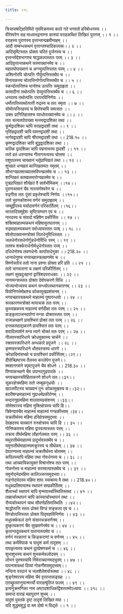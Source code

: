 ```yaml
---
title: २१८

---
```

त्रिःसप्तषट्क्षितिमिते नृपविक्रमस्य काले गते भगवतो हरिबोधनस्य ।।  
वीरेश्वरेण सह माधवभद्रनाम्ना काश्यां वराहकथितं लिखितं पुराणम् ।। १ ।।  
वराहस्य पुराणस्य वृत्तान्तान्प्रब्रवीम्यहम् ।।  
आदौ सम्बन्धकथनं वृत्तान्तश्चादिकल्पकः।। २ ।।  
आदिसृष्टिस्ततः प्रोक्ता चरितं दुर्जनस्य च ।।  
वृत्तान्तोद्देशभागश्च श्राद्धकल्पस्ततः परम् ।। ३ ।।  
आदिवृत्तान्तकथने सरमाख्यानमेव च ।।  
महातपोपाख्यानं च अग्न्युत्पत्तिस्ततः परम् ।। ४ ।।  
अश्विनोरपि चोत्पत्ति गौर्युत्पत्तिस्तथैव च ।।  
विनायकस्य चोत्पत्तिर्नागोत्पत्तिस्तथैव च ।। ५ ।।  
स्कन्दोत्पत्तिश्च भानोश्च उत्पत्तिः समुदाहृता ।।  
कामादीनां तथोत्पत्तिः देव्युत्पत्तिस्तथैव च ।। ६ ।।  
धनदस्य तथोत्पत्तिः परापरविनिर्णयः ।।  
धर्मोत्पत्तिस्तथोत्पत्ती रुद्रस्य च ततः स्मृता ।। ७ ।।  
सोमोत्पत्तिरहस्यं च क्षितेश्चापि समासतः ।।  
उक्तः प्रागितिहासश्च व्याधोपाख्यानमेव च ।। ८ ।।  
ततः सत्यतपोपाख्या मत्स्यद्वादशिका तथा ।।  
कूर्मद्वादशिका चापि वराहद्वादशी तथा ।। ९ ।।  
नृसिंहद्वादशी चापि वामनद्वादशी तथा ।।  
भार्गवद्वादशी चापि श्रीरामद्वादशी तथा ।। 218.१० ।।  
कृष्णद्वादशिका चापि बुद्धद्वादशिका तथा ।।  
कल्कि द्वादशिका चापि पद्मनाभस्य द्वादशी ।। ११ ।।  
ततो व्रतं धरण्याश्च गीतागस्त्यस्य चोत्तमा ।।  
पशुपालस्य चाख्यानं भर्तृप्राप्तिव्रतं तथा ।। १२ ।।  
शुभव्रतं धन्यव्रतं कान्तिव्रतमतः स्मृतम् ।।  
सौभाग्यव्रतमाख्यातमविघ्नव्रतमेव च ।। १३ ।।  
शान्तिव्रतं कामव्रतमारोग्यव्रतमेव च ।।  
पुत्रप्राप्तिव्रतं शौर्यव्रतं वै सार्वभौमिकम् ।।१४।।  
पुराणस्तवनं चैव नारायणेश्वरेण च ।।  
रुद्रगीता ततः पुंसां प्रकृतेश्चापि निर्णयः ।।१५।।  
ततो भुवनकोशस्य वर्णनं समुदाहृतम् ।।  
जम्बूद्वीपस्य मर्यादावर्णनं परिकार्तितम् ।।१६।।  
भारतादिसमुद्देशः सृष्टिसम्भाग एव च ।।  
नारदस्य च संवादो महिषेण प्रकीर्त्तितः ।। १७ ।।  
शक्तिमाहात्म्यकथनं महिषासुरघातनम् ।।  
रुद्रमाहात्म्यकथनं पर्वाध्यायस्ततः परम् ।। १८ ।।  
श्वेतोपाख्यानमत्रोक्तं तिलधेनुविधिस्ततः ।।  
जलधेनोरसधेनोर्गुडधेनोर्विधिः परम् ।। १९ ।।  
ततश्च शर्क्कराधेनोर्मधुधेनोस्ततः परम् ।।  
दधिधेनोश्च लवणधेनोः कार्पासधेनुका ।। 218.२० ।।  
धान्यधेनुश्च भगवच्छास्त्रलक्षणमेव च ।।  
विष्णोस्तोत्रं ततो नाना प्रश्नाः प्रोक्ता हरिं प्रति ।। २१ ।।  
ततो भागवतानां च लक्षणं परिकीर्त्तितम् ।।  
लक्षणं सुखदुःखानां द्वात्रिंशदपराधकाः ।। २२ ।।  
नानामन्त्रास्ततः प्रोक्ता देवोपकरणे विधिः ।।  
भोज्याभोज्यस्य कथनं सन्ध्योपस्थानकारणम् ।। २३ ।।  
वियोनिगर्भमोक्षश्च कोकामुखप्रशंसनम् ।।  
भगवच्छास्त्रकथने माहात्म्यं पुष्पगन्धयोः ।। २४ ।।  
रूपकारणमत्रोक्तं मायाचक्रं ततः परम् ।।  
कुब्जाम्रकस्य माहात्म्यं वर्णदीक्षा ततः परम् ।। २५ ।।  
कङ्कृताञ्जनदर्पाणां मन्त्राः प्रोक्तास्ततः परम् ।।  
राजान्नभक्षणे प्रायश्चित्तं प्रोक्तं ततः परम् ।। २६ ।।  
दन्तकाष्ठाद्यकरणे प्रायश्चित्तं ततः परम् ।।  
शवादिस्पर्शने मन्त्र त्यागे चोक्तं ततः परम् ।। २७ ।।  
नीलवस्त्रपरिधाने क्रोधयुक्तस्य चार्चने ।।  
रक्तवस्त्रपरिधाने अन्धकारे प्रपूजने ।। २८ ।।  
कृष्णवस्त्रपरिधाने धौतवस्त्रस्य धारणे ।।  
क्रोडादिमांसभक्षे च प्रायश्चित्तं प्रकीर्त्तितम्।।२९।।  
दीपोच्छिष्टस्य तैलस्य करलेपेन पूजने।।  
श्मशानगमने स्पृष्टपूजने चैव शोधने ।। 218.३० ।।  
पिण्याकभक्षणे चैव उपानद्गूढपादके ।।  
भगवच्छास्त्रविहिताकरणे शोधने ततः।।३१।।  
सूकरक्षेत्रमहिमा ततो जम्बूकगृध्रयोः ।।  
खञ्जरीटस्य चाख्यानं पुनः कोकामुखस्य च।।३२।।  
बदरीषण्डमाहात्म्यं गुह्यधर्मप्रकीर्तनम् ।।  
मन्दारगुह्यमहिमा शालग्रामप्रसंशनम् ।।३३।।  
सोमेश्वरस्य महिमा मुक्तिक्षेत्रस्य चापि हि।।  
त्रिवेण्याश्चैव माहात्म्यं माहात्म्यं गण्डकीभवम् ।३४।।  
चक्रतीर्थस्य महिमा हरिक्षेत्रसमुद्भवः ।।  
देवह्रदस्य चाख्यानं रुरुक्षेत्रस्य चापि हि ।। ३५ ।।  
गोनिष्क्रमस्य महिमा द्वारवत्यास्ततः परम् ।।  
तत्रत्य तीर्थमहिमा लौहार्गलमतः परम् ।। ३६ ।।  
मथुरातीर्थमाहात्म्यं प्रादुर्भावस्तथैव च ।।  
यमुनातीर्थमाहात्म्यमक्रूरस्य च तीर्थकम् ।। ३७ ।।  
देवारण्यस्य माहात्म्यं चक्रतीर्थस्य चोत्तमम् ।।  
कपिलस्यापि महिमा तथा गोवर्धनस्य च ।। ३८ ।।  
तथा आख्यायिकायुक्तं विश्रान्तेश्च ततः परम् ।।  
गोकर्णस्य च माहात्म्यं सरस्वत्यास्तथैव च ।। ३९ ।।  
यमुनोद्भेदमहिमा कालिञ्जरसमुद्भवाः।।  
गङ्गोद्भेदस्य महिमा शापः स्यम्बस्य वै तथा ।। 218.४०।।  
मधुकप्रतिमायाश्च स्थापनं सम्प्रकीर्तितम् ।।  
शैलार्च्चा स्थापनं चापि मृन्मयार्च्चास्थितिस्तथा ।। ४१ ।।  
ताम्रार्चास्थापनं चापि कांस्यार्चास्थापनं तथा ।।  
रौप्यर्चास्थापनं चाथ सौवर्णप्रतिमास्थितिः ।।४२।।  
श्राद्धोत्पत्ति स्ततः प्रोक्तं पिण्डं सङ्कल्प एव च ।।  
पिण्डोत्पत्तिस्ततः प्रोक्ता पितृयज्ञविनिर्णयः ।। ४३ ।।  
मधुपर्क्कफलं दाने संसारचक्रवर्णनम् ।।  
दुष्कृत्यकरणं चैव सुखवर्णनमेव च ।। ४४ ।।  
कृतान्तदूतकथनं यातनारूपमेव च ।।  
वर्णनं नरकाणां च किङ्कराणां च वर्णनम् ।। ४५ ।।  
तथा कर्मविपाकं च यादृशं कर्म तादृशम् ।।  
पापकृत्यस्य कथनं दूतप्रेषणकर्म च ।। ४६ ।।  
शुभाशुभस्य कथनं शुभकर्मफलोदयम् ।।  
लोभनं पुरुषस्यापि निमेराख्यानमद्भुतम् ।। ४७ ।।  
पापनाशकथां दिव्यां गोकर्णेशसमुद्भवम्।।  
नन्दिना वरदानं च जलशैलेशयोस्तथा ।। ४८ ।।  
शृङ्गेश्वरस्य महिमा चैवं वृत्तान्तसङ्ग्रहः ।।  
एतच्छ्रुत्वाप्नुयान्मर्त्त्यो वाराहश्रुतिजं फलम् ।। ४९ ।।  
इत्यनुक्रमणिका नाम अष्टादशाधिकद्विशततमोऽध्यायः ।। २१८ ।।  
समाप्तं वाराहं महापुराणं शुभम् ।।  
यादृशं पुस्तके दृष्टं तादृशं लिखितं मया ।।  
यदि शुद्धमशुद्धं वा मम दोषो न विद्यते ।। १ ।।